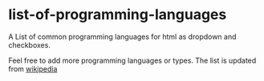 # list-of-programming-languages
A List of common programming languages for html as dropdown and checkboxes.

Feel free to add more programming languages or types. The list is updated from [wikipedia](https://en.wikipedia.org/wiki/List_of_programming_languages)
